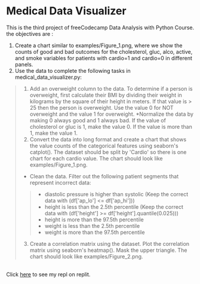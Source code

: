 # Medical Data Visualizer

This is the third project of freeCodecamp Data Analysis with Python Course. <br>
the objectives are :

1. Create a chart similar to examples/Figure_1.png, where we show the counts of good and bad outcomes for the cholesterol, gluc, alco, active, and smoke variables for patients with cardio=1 and cardio=0 in different panels.
2. Use the data to complete the following tasks in medical_data_visualizer.py:

> 1. Add an overweight column to the data. To determine if a person is overweight, first calculate their BMI by dividing their weight in kilograms by the square of their height in meters. If that value is > 25 then the person is overweight. Use the value 0 for NOT overweight and the value 1 for overweight.
> *Normalize the data by making 0 always good and 1 always bad. If the value of cholesterol or gluc is 1, make the value 0. If the value is more than 1, make the value 1.
> 2. Convert the data into long format and create a chart that shows the value counts of the categorical features using seaborn's catplot(). The dataset should be split by 'Cardio' so there is one chart for each cardio value. The chart should look like examples/Figure_1.png. 
> * Clean the data. Filter out the following patient segments that represent incorrect data:
> > * diastolic pressure is higher than systolic (Keep the correct data with (df['ap_lo'] <= df['ap_hi']))
> > * height is less than the 2.5th percentile (Keep the correct data with (df['height'] >= df['height'].quantile(0.025)))
> > * height is more than the 97.5th percentile
> > * weight is less than the 2.5th percentile
> > * weight is more than the 97.5th percentile
> 3. Create a correlation matrix using the dataset. Plot the correlation matrix using seaborn's heatmap(). Mask the upper triangle. The chart should look like examples/Figure_2.png.
<br>
Click <a href='https://replit.com/@FarrazNouval1/boilerplate-medical-data-visualizer'>here</a> to see my repl on replit.

